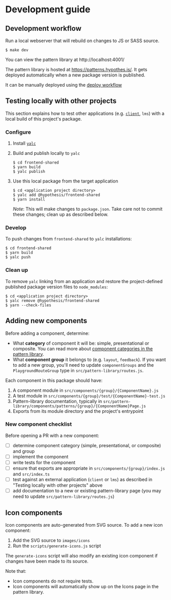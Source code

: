 # Development guide

## Development workflow

Run a local webserver that will rebuild on changes to JS or SASS source.

```shell
$ make dev
```

You can view the pattern library at http://localhost:4001/

The pattern library is hosted at https://patterns.hypothes.is/. It gets deployed automatically when a new package version is published.

It can be manually deployed using the [deploy workflow](https://github.com/hypothesis/frontend-shared/actions/workflows/deploy.yml)

## Testing locally with other projects

This section explains how to test other applications (e.g. [`client`](https://github.com/hypothesis/client), `lms`) with
a local build of this project's package.

### Configure

1. Install [`yalc`](https://www.npmjs.com/package/yalc)
2. Build and publish locally to `yalc`

   ```shell
   $ cd frontend-shared
   $ yarn build
   $ yalc publish
   ```

3. Use this local package from the target application

   ```shell
   $ cd <application project directory>
   $ yalc add @hypothesis/frontend-shared
   $ yarn install
   ```

   _Note_: This will make changes to `package.json`. Take care not to commit
   these changes; clean up as described below.

### Develop

To push changes from `frontend-shared` to `yalc` installations:

```shell
$ cd frontend-shared
$ yarn build
$ yalc push
```

### Clean up

To remove `yalc` linking from an application and restore the project-defined
published package version files to `node_modules`:

```shell
$ cd <application project directory>
$ yalc remove @hypothesis/frontend-shared
$ yarn --check-files
```

## Adding new components

Before adding a component, determine:

- What **category** of component it will be: simple, presentational or composite. You can read more about [component categories in the pattern library](http://localhost:4001/using-components).
- What **component group** it belongs to (e.g. `layout`, `feedback`). If you want to add a new group, you'll need to update `componentGroups` and the `PlaygroundRouteGroup` type in `src/pattern-library/routes.js`.

Each component in this package should have:

1. A component module in `src/components/{group}/{ComponentName}.js`
2. A test module in `src/components/{group}/test/{ComponentName}-test.js`
3. Pattern-library documentation, typically in `src/pattern-library/components/patterns/{group}/{ComponentName}Page.js`
4. Exports from its module directory and the project's entrypoint

### New component checklist

Before opening a PR with a new component:

- [ ] determine component category (simple, presentational, or composite) and group
- [ ] implement the component
- [ ] write tests for the component
- [ ] ensure that exports are appropriate in `src/components/{group}/index.js` and `src/index.ts`
- [ ] test against an external application (`client` or `lms`) as described in "Testing locally with other projects" above
- [ ] add documentation to a new or existing pattern-library page (you may need to update `src/pattern-library/routes.js`)

## Icon components

Icon components are auto-generated from SVG source. To add a new icon component:

1. Add the SVG source to `images/icons`
2. Run the `scripts/generate-icons.js` script

The `generate-icons` script will also modify an existing icon component if changes have been made to its source.

Note that:

- Icon components do not require tests.
- Icon components will automatically show up on the Icons page in the pattern library.
